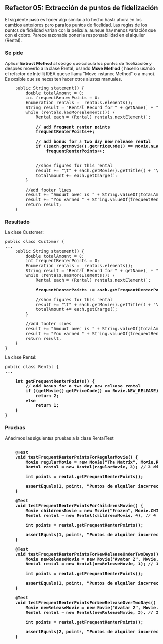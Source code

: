 ## Refactor 05: Extracción de puntos de fidelización

El siguiente paso es hacer algo similar a lo hecho hasta ahora en los cambios anteriores pero para los 
puntos de fidelidad. Las reglas de los puntos de fidelidad varían con la pelicula, aunque hay menos variación 
que con el cobro. Parece razonable poner la responsabilidad en el alquiler (Rental).

### Se pide

Aplicar **Extract Method** al código que calcula los puntos de fidelización y después moverlo a la clase Rental,
usando **Move Method** ( hacerlo usando el refactor de Intellij IDEA que se llama "Move Instance Method" o a mano).
Es posible que se necesiten hacer otros ajustes manuales. 

<pre>
    public String statement() {
        double totalAmount = 0;
        int frequentRenterPoints = 0;
        Enumeration rentals = _rentals.elements();
        String result = "Rental Record for " + getName() + "\n";
        while (rentals.hasMoreElements()) {
            Rental each = (Rental) rentals.nextElement();

            <b>// add frequent renter points
            frequentRenterPoints++;

            // add bonus for a two day new release rental
            if ((each.getMovie().getPriceCode() == Movie.NEW_RELEASE) && each.getDaysRented() > 1) 
                frequentRenterPoints++;
            </b>

            //show figures for this rental
            result += "\t" + each.getMovie().getTitle() + "\t" + String.valueOf(each.getCharge()) + "\n";
            totalAmount += each.getCharge();
        }

        //add footer lines
        result += "Amount owed is " + String.valueOf(totalAmount) + "\n";
        result += "You earned " + String.valueOf(frequentRenterPoints) + " frequent renter points";
        return result;
    }
</pre>

### Resultado

La clase Customer:

<pre>
public class Customer {
...
    public String statement() {
        double totalAmount = 0;
        int frequentRenterPoints = 0;
        Enumeration rentals = _rentals.elements();
        String result = "Rental Record for " + getName() + "\n";
        while (rentals.hasMoreElements()) {
            Rental each = (Rental) rentals.nextElement();

            <b>frequentRenterPoints += each.getFrequentRenterPoints();</b>

            //show figures for this rental
            result += "\t" + each.getMovie().getTitle() + "\t" + String.valueOf(each.getCharge()) + "\n";
            totalAmount += each.getCharge();
        }

        //add footer lines
        result += "Amount owed is " + String.valueOf(totalAmount) + "\n";
        result += "You earned " + String.valueOf(frequentRenterPoints) + " frequent renter points";
        return result;
    }
}
</pre>


La clase Rental:

<pre>
public class Rental {
...
    <b>
    int getFrequentRenterPoints() {
        // add bonus for a two day new release rental
        if ((getMovie().getPriceCode() == Movie.NEW_RELEASE) && getDaysRented() > 1)
            return 2;
        else
            return 1;
    }</b>
}
</pre>

### Pruebas

Añadimos las siguientes pruebas a la clase RentalTest:

<pre>
<b>
    @Test
    void testFrequentRenterPointsForRegularMovie() {
        Movie regularMovie = new Movie("The Matrix", Movie.REGULAR);
        Rental rental = new Rental(regularMovie, 3); // 3 días de alquiler

        int points = rental.getFrequentRenterPoints();

        assertEquals(1, points, "Puntos de alquiler incorrectos para película regular.");
    }

    @Test
    void testFrequentRenterPointsForChildrensMovie() {
        Movie childrensMovie = new Movie("Frozen", Movie.CHILDRENS);
        Rental rental = new Rental(childrensMovie, 4); // 4 días de alquiler

        int points = rental.getFrequentRenterPoints();

        assertEquals(1, points, "Puntos de alquiler incorrectos para película infantil.");
    }

    @Test
    void testFrequentRenterPointsForNewReleaseUnderTwoDays() {
        Movie newReleaseMovie = new Movie("Avatar 2", Movie.NEW_RELEASE);
        Rental rental = new Rental(newReleaseMovie, 1); // 1 día de alquiler

        int points = rental.getFrequentRenterPoints();

        assertEquals(1, points, "Puntos de alquiler incorrectos para nuevo lanzamiento con 1 día de alquiler.");
    }

    @Test
    void testFrequentRenterPointsForNewReleaseOverTwoDays() {
        Movie newReleaseMovie = new Movie("Avatar 2", Movie.NEW_RELEASE);
        Rental rental = new Rental(newReleaseMovie, 3); // 3 días de alquiler

        int points = rental.getFrequentRenterPoints();

        assertEquals(2, points, "Puntos de alquiler incorrectos para nuevo lanzamiento con más de 2 días de alquiler.");
    }
</b>
</pre>
